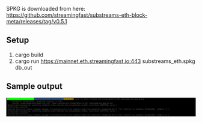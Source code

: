 SPKG is downloaded from here:
https://github.com/streamingfast/substreams-eth-block-meta/releases/tag/v0.5.1


## Setup

1. cargo build
2. cargo run https://mainnet.eth.streamingfast.io:443 substreams_eth.spkg db_out


## Sample output

![img.png](img.png)